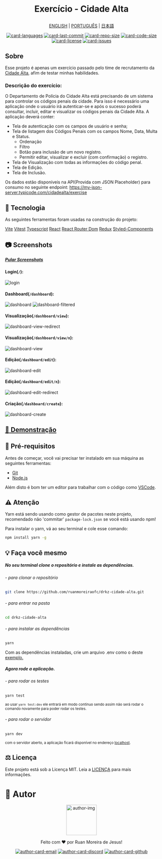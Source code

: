 <h1 align="center">

Exercício - Cidade Alta

</h1>

<div align="center">

[ENGLISH][lang-en]
|
[PORTUGUÊS][lang-pt]
|
[日本語][lang-jp]

</div>

<div align="center">

[![card-languages]][btn-null]
[![card-last-commit]][btn-null]
[![card-repo-size]][btn-goto-clone]
[![card-code-size]][btn-null]
[![card-license]][btn-goto-license]
[![card-issues]][btn-goto-issues]

</div>

## Sobre <span id="id-about"/>

Esse projeto é apenas um exercício passado pelo time de recrutamento da [Cidade Alta][btn-requester], afim de testar minhas habilidades.

### Descrição do exercício:

O Departamento de Polícia do Cidade Alta está precisando de um sistema para controlar os códigos penais da cidade. Para isso é necessário uma aplicação onde o usuário irá autenticar-se e após o sucesso poderá consultar, incluir, editar e visualizar os códigos penais da Cidade Alta. A aplicação deverá conter:

- Tela de autenticação com os campos de usuário e senha;
- Tela de listagem dos Códigos Penais com os campos Nome, Data, Multa e Status.
  - Ordenação
  - Filtro
  - Botão para inclusão de um novo registro.
  - Permitir editar, visualizar e excluir (com confirmação) o registro.
- Tela de Visualização com todas as informações do código penal.
- Tela de Edição.
- Tela de Inclusão.

Os dados estão disponíveis na API(Provida com JSON Placeholder) para consumo no seguinte endpoint: https://my-json-server.typicode.com/cidadealta/exercise

## :triangular_ruler: Tecnologia <span id="id-about"/>

As seguintes ferramentas foram usadas na construção do projeto:

[Vite]
[Vitest]
[Typescript]
[React]
[React Router Dom][react-router-dom]
[Redux]
[Styled-Components]

## :camera: Screenshots <span id="id-looking"/>

##### [Pular Screenshots][btn-skip]

#### Login(`/`):

![login]

#### Dashboard(`/dashboard`):

![dashboard]
![dashboard-filtered]

#### Visualização(`/dashboard/view`):

![dashboard-view-redirect]

#### Visualização(`/dashboard/view/n`):

![dashboard-view]

#### Edição(`/dashboard/edit`):

![dashboard-edit]

#### Edição(`/dashboard/edit/n`):

![dashboard-edit-redirect]

#### Criação(`/dashboard/create`):

![dashboard-create]

## [:eyes: Demonstração][btn-preview] <span id="id-preview"/>

## :electric_plug: Pré-requisitos <span id="id-clone"/>

Antes de começar, você vai precisar ter instalado em sua máquina as seguintes ferramentas:

- [Git][btn-git]
- [Node.js][btn-node]

Além disto é bom ter um editor para trabalhar com o código como [VSCode][btn-vscode].

## :warning: Atenção

Yarn está sendo usando como gestor de pacotes neste projeto, recomendado não 'commitar' `package-lock.json` se você está usando npm!

Para instalar o yarn, vá ao seu terminal e cole esse comando:

```bash
npm install yarn -g
```

## :bulb: Faça você mesmo

##### No seu terminal clone o repositório e instale as dependências.

###### - para clonar o repositório

```bash
git clone https://github.com/ruanmoreiraofc/drkz-cidade-alta.git
```

###### - para entrar na pasta

```bash
cd drkz-cidade-alta
```

###### - para instalar as dependências

```bash
yarn
```

Com as dependências instaladas, crie um arquivo .env como o deste [exemplo.][btn-example]

##### Agora rode a aplicação.

###### - para rodar os testes

```bash
yarn test
```

<small>ao usar `yarn test:dev` ele entrará em modo continuo sendo assim não será rodar o comando novamente para poder rodar os testes.</small>

###### - para rodar o servidor

```bash
yarn dev
```

<small>com o servidor aberto, a aplicação ficará disponível no endereço [localhost][btn-localhost].</small>

## :balance_scale: Licença <span id="id-license"/>

Este projeto está sob a Licença MIT. Leia a [LICENÇA][btn-license] para mais informações.

# :boy: Autor <span id="id-author"/>

<div align="center">

  <p>
    <img
      alt="author-img"
      title="Ruan Moreira de Jesus"
      width="100"
      src="https://github.com/ruanmoreiraofc.png">
  </p>

  <!-- ![author-img] does not work with Github's default profile image -->

Feito com :heart: por Ruan Moreira de Jesus!

[![author-card-email]][author-btn-email]
[![author-card-discord]][author-btn-discord]
[![author-card-github]][author-btn-github]

</div>

<!--
  ***---- VARIABLES ----***
-->

[btn-null]: #

<!-- *** AUTHOR *** -->

[author-img]: https://github.com/ruanmoreiraofc.png?size=100 'Ruan Moreira de Jesus'
[author-card-email]: https://img.shields.io/badge/Email--$?style=social&logo=microsoft-outlook
[author-card-discord]: https://img.shields.io/badge/Discord--$?style=social&logo=discord
[author-card-github]: https://img.shields.io/github/followers/ruanmoreiraofc?style=social
[author-btn-email]: mailto:ruanmoreiraofc@hotmail.com 'Entre em contato!'
[author-btn-discord]: #RuanMoreiraOfc#7904 'RuanMoreiraOfc#7904'
[author-btn-github]: https://github.com/ruanmoreiraofc 'Perfil do Github'

<!-- *** LANGUAGES README *** -->

[lang-en]: README.md
[lang-pt]: #
[lang-jp]: #

<!-- *** INFO CARDS *** -->

[card-languages]: https://img.shields.io/github/languages/count/ruanmoreiraofc/drkz-cidade-alta?style=for-the-badge&label=Linguagens
[card-last-commit]: https://img.shields.io/github/last-commit/ruanmoreiraofc/drkz-cidade-alta?style=for-the-badge&label=Último%20Commit
[card-repo-size]: https://img.shields.io/github/repo-size/ruanmoreiraofc/drkz-cidade-alta?style=for-the-badge&label=Repositório
[card-code-size]: https://img.shields.io/github/languages/code-size/ruanmoreiraofc/drkz-cidade-alta?style=for-the-badge&label=Código
[card-license]: https://img.shields.io/github/license/ruanmoreiraofc/drkz-cidade-alta?style=for-the-badge&label=Licença
[card-issues]: https://img.shields.io/github/issues/ruanmoreiraofc/drkz-cidade-alta?style=for-the-badge

<!-- *** MAIN BUTTONS *** -->

[btn-requester]: https://github.com/cidadealta 'Empresa'
[btn-git]: https://git-scm.com
[btn-node]: https://nodejs.org
[btn-vscode]: https://code.visualstudio.com

 <!---->

[btn-skip]: #id-preview
[btn-goto-clone]: #id-clone
[btn-goto-license]: #id-license
[btn-goto-issues]: https://github.com/ruanmoreiraofc/drkz-cidade-alta/issues?q=is%3Aopen

 <!---->

[btn-preview]: https://ruanmoreiraofc.github.io/drkz-cidade-alta
[btn-example]: .env.example
[btn-license]: LICENSE
[btn-localhost]: http://localhost:3000

<!-- *** TECHNOLOGY *** -->

[vite]: https://vitejs.dev/
[vitest]: https://vitest.dev/
[typescript]: https://www.typescriptlang.org/
[react]: https://reactjs.org
[react-router-dom]: https://github.com/ReactTraining/react-router
[redux]: https://redux.js.org/
[styled-components]: https://styled-components.com/

<!-- *** SCREENSHOTS *** -->

[login]: https://user-images.githubusercontent.com/36450847/159626618-aebf9317-9584-4409-bc02-76a918584043.png
[dashboard]: https://user-images.githubusercontent.com/36450847/159626626-57cb27ab-ebfc-4612-acec-87940e2949a9.png
[dashboard-filtered]: https://user-images.githubusercontent.com/36450847/159626628-0507412b-55ac-40e6-9d4a-ac5b9be4d435.png
[dashboard-view]: https://user-images.githubusercontent.com/36450847/159626636-b311b430-4acd-47b1-93d9-6f04e61412de.png
[dashboard-view-redirect]: https://user-images.githubusercontent.com/36450847/159629758-ee2e3764-d05e-4c60-a4c8-b2ff6573c291.png
[dashboard-edit]: https://user-images.githubusercontent.com/36450847/159626638-2fd08b19-53ff-46f8-ba35-73dbe99795ec.png
[dashboard-edit-redirect]: https://user-images.githubusercontent.com/36450847/159629755-8ce887af-dc05-4bdb-97ef-12173235ffd1.png
[dashboard-create]: https://user-images.githubusercontent.com/36450847/159626648-57c0a681-6581-4ce7-911f-0cef43c0d38a.png

